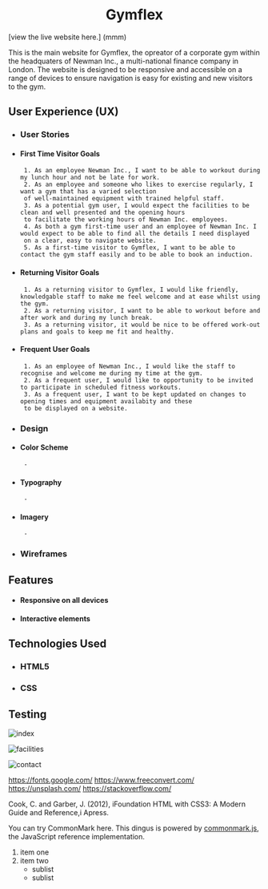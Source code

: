 <h1 align="center">Gymflex</h1>

[view the live website here.] (mmm)

This is the main website for Gymflex, the opreator of a corporate gym within the headquaters of Newman Inc.,
a multi-national finance company in London. The website is designed to be responsive and accessible on a 
range of devices to ensure navigation is easy for existing and new visitors to the gym.


## User Experience (UX)


 -  ### User Stories
 
   - #### First Time Visitor Goals
          1. As an employee Newman Inc., I want to be able to workout during my lunch hour and not be late for work.
          2. As an employee and someone who likes to exercise regularly, I want a gym that has a varied selection
		  of well-maintained equipment with trained helpful staff.
          3. As a potential gym user, I would expect the facilities to be clean and well presented and the opening hours
		  to facilitate the working hours of Newman Inc. employees.
		  4. As both a gym first-time user and an employee of Newman Inc. I would expect to be able to find all the details I need displayed
		  on a clear, easy to navigate website.
		  5. As a first-time visitor to Gymflex, I want to be able to contact the gym staff easily and to be able to book an induction.


   - #### Returning Visitor Goals
          1. As a returning visitor to Gymflex, I would like friendly, knowledgable staff to make me feel welcome and at ease whilst using the gym.
          2. As a returning visitor, I want to be able to workout before and after work and during my lunch break.
          3. As a returning visitor, it would be nice to be offered work-out plans and goals to keep me fit and healthy.
		  
		  
   - #### Frequent User Goals
          1. As an employee of Newman Inc., I would like the staff to recognise and welcome me during my time at the gym.
          2. As a frequent user, I would like to opportunity to be invited to participate in scheduled fitness workouts.
          3. As a frequent user, I want to be kept updated on changes to opening times and equipment availabity and these
		  to be displayed on a website.
		  
		  
 -  ### Design
		
   - #### Color Scheme
          -
		  
		  
   - #### Typography
          -

   - #### Imagery
          -


 -  ### Wireframes


## Features


 -  #### Responsive on all devices
 
 
 -  #### Interactive elements
 
 
## Technologies Used
 
  - ### HTML5
  - ### CSS







## Testing
   
 ![index](https://github.com/user-attachments/assets/a6e36285-8bf1-44bd-8fab-77e2459af388)

 ![facilities](https://github.com/user-attachments/assets/cb0d4f57-c3ec-4aa3-b692-fb4b4c5f6dd3)

 ![contact](https://github.com/user-attachments/assets/dc1891ac-de6a-44c6-bc05-7551b06d777f)









 

 https://fonts.google.com/
 https://www.freeconvert.com/
 https://unsplash.com/
 https://stackoverflow.com/
 
 Cook, C. and Garber, J. (2012), iFoundation HTML with CSS3: A Modern Guide and Reference,i Apress.
 
 
 
 







You can try CommonMark here.  This dingus is powered by
[commonmark.js](https://github.com/commonmark/commonmark.js), the
JavaScript reference implementation.

1. item one
2. item two
   - sublist
   - sublist

